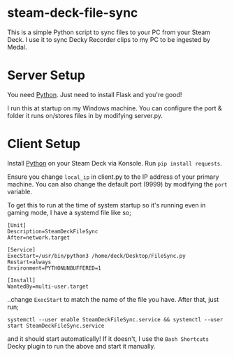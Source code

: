 # steam-deck-file-sync
This is a simple Python script to sync files to your PC from your Steam Deck. I use it to sync Decky Recorder clips to my PC to be ingested by Medal.

# Server Setup
You need [Python](https://python.org). Just need to install Flask and you're good!

I run this at startup on my Windows machine. You can configure the port & folder it runs on/stores files in by modifying server.py.

# Client Setup
Install [Python](https://python.org) on your Steam Deck via Konsole. Run `pip install requests`.

Ensure you change `local_ip` in client.py to the IP address of your primary machine. You can also change the default port (9999) by modifying the `port` variable.

To get this to run at the time of system startup so it's running even in gaming mode, I have a systemd file like so;

```
[Unit]
Description=SteamDeckFileSync
After=network.target

[Service]
ExecStart=/usr/bin/python3 /home/deck/Desktop/FileSync.py
Restart=always
Environment=PYTHONUNBUFFERED=1

[Install]
WantedBy=multi-user.target
```

..change `ExecStart` to match the name of the file you have. After that, just run; 
```
systemctl --user enable SteamDeckFileSync.service && systemctl --user start SteamDeckFileSync.service
```
and it should start automatically! If it doesn't, I use the `Bash Shortcuts` Decky plugin to run the above and start it manually.

